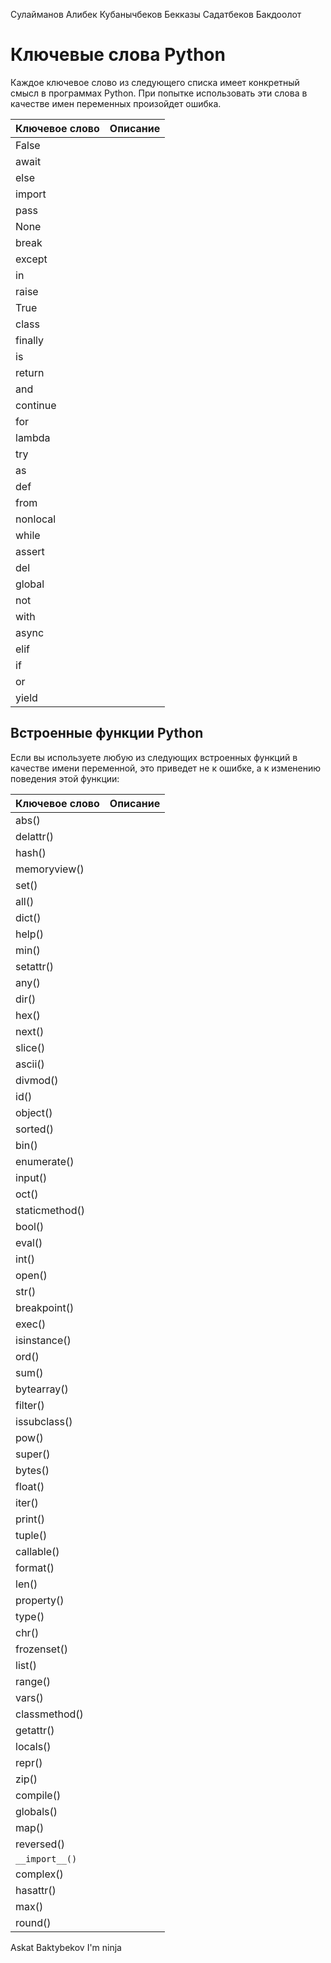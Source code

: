 Сулайманов Алибек
Кубанычбеков Бекказы
Садатбеков Бакдоолот

# Ключевые слова Python
Каждое ключевое слово из следующего списка имеет конкретный смысл в программах Python. При попытке использовать эти слова в качестве имен переменных произойдет ошибка.

| Ключевое слово | Описание |
| ------------ | ------------ |
| False |  | 
| await |  | 
| else |  | 
| import |  | 
| pass |  | 
| None |  | 
| break |  | 
| except |  | 
| in |  | 
| raise |  | 
| True |  | 
| class |  | 
| finally |  | 
| is |  | 
| return |  | 
| and |  | 
| continue |  | 
| for |  | 
| lambda |  | 
| try |  | 
| as |  | 
| def |  | 
| from |  | 
| nonlocal |  | 
| while |  | 
| assert |  | 
| del |  | 
| global |  | 
| not |  | 
| with |  | 
| async |  | 
| elif |  | 
| if |  | 
| or |  | 
| yield |  |

## Встроенные функции Python
Если вы используете любую из следующих встроенных функций в качестве имени переменной, это приведет не к ошибке, а к изменению поведения этой функции:

| Ключевое слово | Описание |
| ------------ | ------------ |
| abs() |  | 
| delattr() |  | 
| hash() |  | 
| memoryview() |  | 
| set() |  | 
| all() |  | 
| dict() |  | 
| help() |  | 
| min() |  | 
| setattr() |  | 
| any() |  | 
| dir() |  | 
| hex() |  | 
| next() |  | 
| slice() |  | 
| ascii() |  | 
| divmod() |  | 
| id() |  | 
| object() |  | 
| sorted() |  | 
| bin() |  | 
| enumerate() |  | 
| input() |  | 
| oct() |  | 
| staticmethod() |  | 
| bool() |  | 
| eval() |  | 
| int() |  | 
| open() |  |
| str() |  | 
| breakpoint() |  | 
| exec() |  | 
| isinstance() |  | 
| ord() |  | 
| sum() |  | 
| bytearray() |  | 
| filter() |  | 
| issubclass() |  | 
| pow() |  | 
| super() |  | 
| bytes() |  | 
| float() |  | 
| iter() |  | 
| print() |  | 
| tuple() |  | 
| callable() |  | 
| format() |  | 
| len() |  | 
| property() |  | 
| type() |  | 
| chr() |  | 
| frozenset() |  | 
| list() |  | 
| range() |  | 
| vars() |  | 
| classmethod() |  | 
| getattr() |  | 
| locals() |  | 
| repr() |  | 
| zip() |  | 
| compile() |  | 
| globals() |  | 
| map() |  | 
| reversed() |  | 
| `__import__()` |  | 
| complex() |  | 
| hasattr() |  | 
| max() |  | 
| round() |  |
Askat Baktybekov
I'm ninja